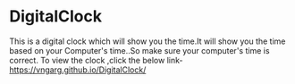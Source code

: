 # DigitalClock
This is a digital clock which will show you the time.It will show you the time based on your Computer's time..So make sure your computer's time is correct.
To view the clock ,click the below link-
https://vngarg.github.io/DigitalClock/
